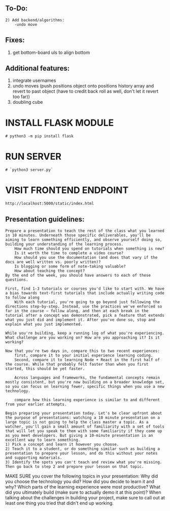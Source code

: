 ## To-Do:
	2) Add backend/algorithms:
		-undo move

## Fixes:
1) get bottom-board uls to align bottom

## Additional features:
1) integrate usernames
2) undo moves (push positions object onto positions history array and revert to past object (have to credit back roll as well, don't let it revert too far))
3) doubling cube

# INSTALL FLASK MODULE
	# python3 -m pip install flask
# RUN SERVER
	# `python3 server.py`
# VISIT FRONTEND ENDPOINT
	http://localhost:5000/static/index.html

## Presentation guidelines:
	Prepare a presentation to teach the rest of the class what you learned in 10 minutes. Underneath those specific deliverables, you'll be aiming to learn something efficiently, and observe yourself doing so, building your understanding of the learning process. 
		How much time should you spend on tutorials when something is new? 
		Is it worth the time to complete a video course? 
		How should you use the documentation (and does that vary if the docs are well written vs. poorly written)? 
		Is blogging or some form of note-taking valuable? 
		How about teaching the concept? 
	By the end of the week, you should have answers to each of these questions.

	First, find 1-3 tutorials or courses you'd like to start with. We have a bias towards text-first tutorials that include actually writing code to follow along
		With each tutorial, you're going to go beyond just following the directions step-by-step. Instead, use the practices we've enforced so far in the course – follow along, and then at each break in the tutorial after a concept was demonstrated, pick a feature that extends what you just did and implement it. After you've done so, stop and explain what you just implemented.

	While you're building, keep a running log of what you're experiencing. What challenge are you working on? How are you approaching it? Is it working?

	Now that you're two days in, compare this to two recent experiences: 
		first, compare it to your initial experience learning coding.
		Second, compare it to learning Node + React in the first half of the course. While that probably felt faster than when you first started, this should be yet faster.

		Across languages and frameworks, the fundamental concepts remain mostly consistent, but you're now building on a broader knowledge set, so you can focus on learning fewer, specific things when you use a new technology. 

		compare how this learning experience is similar to and different from your earlier attempts.

	Begin preparing your presentation today. Let's be clear upfront about the purpose of presentations: watching a 10 minute presentation on a large topic is not going to help the class master a topic. As a watcher, you'll gain a small amount of familiarity with a set of tools that will let you speak to them with some familiarity if they come up as you meet developers. But giving a 10-minute presentation is an excellent way to learn something.
	1) Pick a concept and learn it however you choose. 
	2) Teach it to a student, or do something similar such as building a presentation to prepare your lesson, and do this without your notes and supporting materials. 
	3) Identify the spots you can't teach and review what you're missing. Then go back to step 2 and prepare your lesson on that topic.

MAKE SURE you cover the following topics in your presentation:
	Why did you choose the technology you did? 
	How did you decide to learn it and why? Which parts of the learning experience were most productive? 
	What did you ultimately build (make sure to actually demo it at this point)? When talking about the challenges in building your project, make sure to call out at least one thing you tried that didn't end up working.